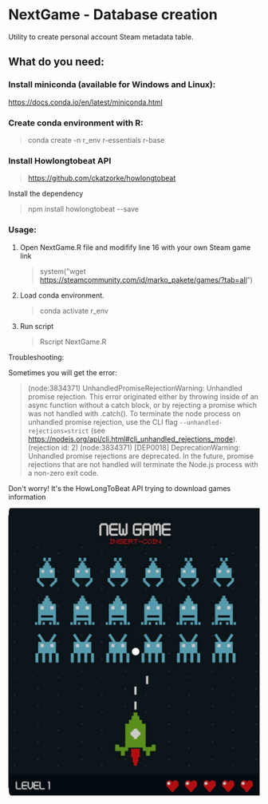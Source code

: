 # **NextGame - Database creation**
Utility to create personal account Steam metadata table.

## What do you need:

### Install miniconda (available for Windows and Linux):

https://docs.conda.io/en/latest/miniconda.html

### Create conda environment with R:

> conda create -n r_env r-essentials r-base

### Install Howlongtobeat API

> https://github.com/ckatzorke/howlongtobeat

Install the dependency

> npm install howlongtobeat --save

### Usage:

1. Open NextGame.R file and modifify line 16 with your own Steam game link
    > system("wget https://steamcommunity.com/id/marko_pakete/games/?tab=all")
2. Load conda environment. 
    > conda activate r_env
3. Run script
    > Rscript NextGame.R 

Troubleshooting:

Sometimes you will get the error:


> (node:3834371) UnhandledPromiseRejectionWarning: Unhandled promise rejection. This error originated either by throwing inside of an async function without a catch block, or by rejecting a promise which was not handled with .catch(). To terminate the node process on unhandled promise rejection, use the CLI flag `--unhandled-rejections=strict` (see https://nodejs.org/api/cli.html#cli_unhandled_rejections_mode). (rejection id: 2)
(node:3834371) [DEP0018] DeprecationWarning: Unhandled promise rejections are deprecated. In the future, promise rejections that are not handled will terminate the Node.js process with a non-zero exit code.

Don't worry! It's the HowLongToBeat API trying to download games information

![NewGame](Cap.png "NewGame")


